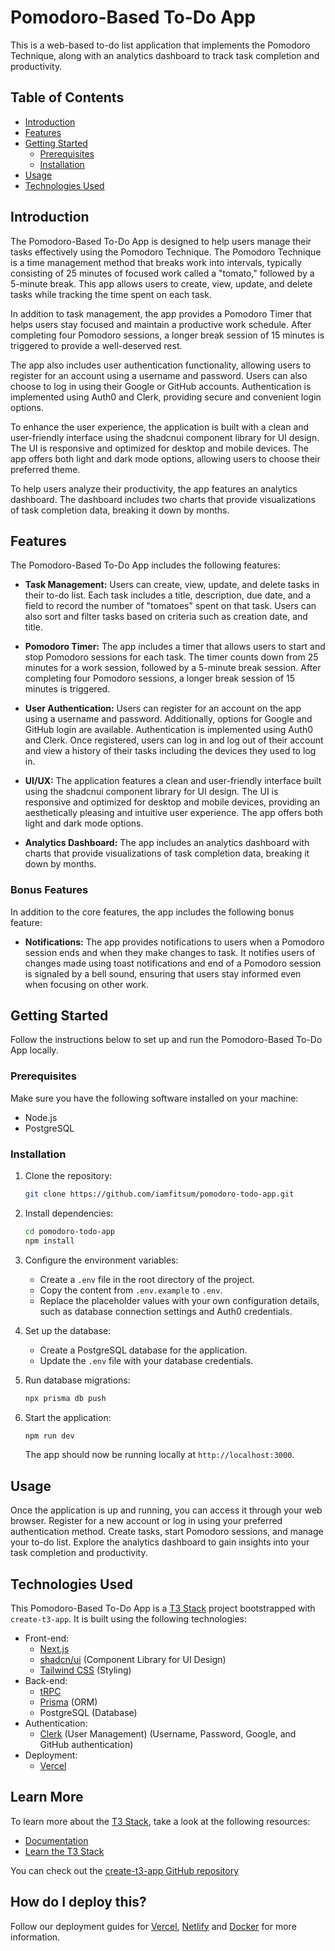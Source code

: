 # Pomodoro-Based To-Do App

This is a web-based to-do list application that implements the Pomodoro Technique, along with an analytics dashboard to track task completion and productivity.



## Table of Contents

- [Introduction](#introduction)
- [Features](#features)
- [Getting Started](#getting-started)
  - [Prerequisites](#prerequisites)
  - [Installation](#installation)
- [Usage](#usage)
- [Technologies Used](#technologies-used)

## Introduction

The Pomodoro-Based To-Do App is designed to help users manage their tasks effectively using the Pomodoro Technique. The Pomodoro Technique is a time management method that breaks work into intervals, typically consisting of 25 minutes of focused work called a "tomato," followed by a 5-minute break. This app allows users to create, view, update, and delete tasks while tracking the time spent on each task.

In addition to task management, the app provides a Pomodoro Timer that helps users stay focused and maintain a productive work schedule. After completing four Pomodoro sessions, a longer break session of 15 minutes is triggered to provide a well-deserved rest.

The app also includes user authentication functionality, allowing users to register for an account using a username and password. Users can also choose to log in using their Google or GitHub accounts. Authentication is implemented using Auth0 and Clerk, providing secure and convenient login options.

To enhance the user experience, the application is built with a clean and user-friendly interface using the shadcnui component library for UI design. The UI is responsive and optimized for desktop and mobile devices. The app offers both light and dark mode options, allowing users to choose their preferred theme.

To help users analyze their productivity, the app features an analytics dashboard. The dashboard includes two charts that provide visualizations of task completion data, breaking it down by months.

## Features

The Pomodoro-Based To-Do App includes the following features:

- **Task Management:** Users can create, view, update, and delete tasks in their to-do list. Each task includes a title, description, due date, and a field to record the number of "tomatoes" spent on that task. Users can also sort and filter tasks based on criteria such as creation date, and title.

- **Pomodoro Timer:** The app includes a timer that allows users to start and stop Pomodoro sessions for each task. The timer counts down from 25 minutes for a work session, followed by a 5-minute break session. After completing four Pomodoro sessions, a longer break session of 15 minutes is triggered.

- **User Authentication:** Users can register for an account on the app using a username and password. Additionally, options for Google and GitHub login are available. Authentication is implemented using Auth0 and Clerk. Once registered, users can log in and log out of their account and view a history of their tasks including the devices they used to log in.

- **UI/UX:** The application features a clean and user-friendly interface built using the shadcnui component library for UI design. The UI is responsive and optimized for desktop and mobile devices, providing an aesthetically pleasing and intuitive user experience. The app offers both light and dark mode options.

- **Analytics Dashboard:** The app includes an analytics dashboard with charts that provide visualizations of task completion data, breaking it down by months.

### Bonus Features

In addition to the core features, the app includes the following bonus feature:

- **Notifications:** The app provides notifications to users when a Pomodoro session ends and when they make changes to task. It notifies users of changes made using toast notifications and end of a Pomodoro session is signaled by a bell sound, ensuring that users stay informed even when focusing on other work.

## Getting Started

Follow the instructions below to set up and run the Pomodoro-Based To-Do App locally.

### Prerequisites

Make sure you have the following software installed on your machine:

- Node.js
- PostgreSQL

### Installation

1. Clone the repository:

   ```bash
   git clone https://github.com/iamfitsum/pomodoro-todo-app.git
   ```

2. Install dependencies:

   ```bash
   cd pomodoro-todo-app
   npm install
   ```

3. Configure the environment variables:

   - Create a `.env` file in the root directory of the project.
   - Copy the content from `.env.example` to `.env`.
   - Replace the placeholder values with your own configuration details, such as database connection settings and Auth0 credentials.

4. Set up the database:

   - Create a PostgreSQL database for the application.
   - Update the `.env` file with your database credentials.

5. Run database migrations:

   ```bash
   npx prisma db push
   ```

6. Start the application:

   ```bash
   npm run dev
   ```

   The app should now be running locally at `http://localhost:3000`.

## Usage

Once the application is up and running, you can access it through your web browser. Register for a new account or log in using your preferred authentication method. Create tasks, start Pomodoro sessions, and manage your to-do list. Explore the analytics dashboard to gain insights into your task completion and productivity.

## Technologies Used

This Pomodoro-Based To-Do App is a [T3 Stack](https://create.t3.gg/) project bootstrapped with `create-t3-app`. It is built using the following technologies:

- Front-end:
  - [Next.js](https://nextjs.org)
  - [shadcn/ui](https://ui.shadcn.com/) (Component Library for UI Design)
  - [Tailwind CSS](https://tailwindcss.com) (Styling)
- Back-end:
  - [tRPC](https://trpc.io)
  - [Prisma](https://prisma.io) (ORM)
  - PostgreSQL (Database)
- Authentication:
  - [Clerk](https://clerk.com/) (User Management) (Username, Password, Google, and GitHub authentication)
- Deployment:
  - [Vercel](https://vercel.com/)

## Learn More

To learn more about the [T3 Stack](https://create.t3.gg/), take a look at the following resources:

- [Documentation](https://create.t3.gg/)
- [Learn the T3 Stack](https://create.t3.gg/en/faq#what-learning-resources-are-currently-available)

You can check out the [create-t3-app GitHub repository](https://github.com/t3-oss/create-t3-app)

## How do I deploy this?

Follow our deployment guides for [Vercel](https://create.t3.gg/en/deployment/vercel), [Netlify](https://create.t3.gg/en/deployment/netlify) and [Docker](https://create.t3.gg/en/deployment/docker) for more information.
